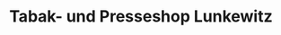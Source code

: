 ---
title: "Tabak- und Presseshop Lunkewitz"
url: /frankenberg-sa/tabak-und-presseshop-lunkewitz/
shop: Tabak
---